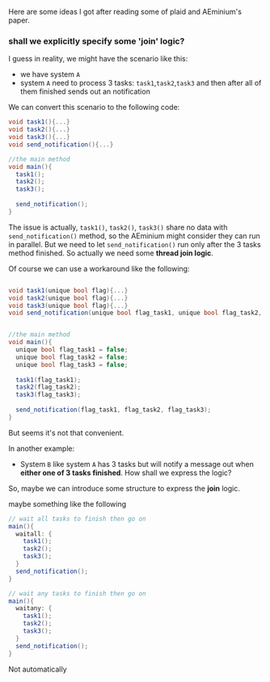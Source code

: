 Here are some ideas I got after reading some of plaid and AEminium's paper.

### shall we explicitly specify some **'join'** logic?
I guess in reality, we might have the scenario like this:
- we have system ```A```
- system ```A``` need to process 3 tasks: ```task1```,```task2```,```task3``` and then after all of them finished sends out an notification 

We can convert this scenario to the following code:
```csharp
void task1(){...}
void task2(){...}
void task3(){...}
void send_notification(){...}

//the main method
void main(){
  task1();
  task2();
  task3();
  
  send_notification();
}
```
The issue is actually, ```task1()```, ```task2()```, ```task3()``` share no data with ```send_notification()``` method, so 
the AEminium might consider they can run in parallel. But we need to let ```send_notification()``` run only after the 3 tasks method finished. So actually we need some **thread join logic**.

Of course we can use a workaround like the following:
```csharp

void task1(unique bool flag){...}
void task2(unique bool flag){...}
void task3(unique bool flag){...}
void send_notification(unique bool flag_task1, unique bool flag_task2, unique bool flag_task3){...}


//the main method
void main(){
  unique bool flag_task1 = false;
  unique bool flag_task2 = false;
  unique bool flag_task3 = false;
  
  task1(flag_task1);
  task2(flag_task2);
  task3(flag_task3);
  
  send_notification(flag_task1, flag_task2, flag_task3);
}
```
But seems it's not that convenient.

In another example:
- System ```B``` like system ```A``` has 3 tasks but will notify a message out when **either one of 3 tasks finished**. How shall we express the logic?

So, maybe we can introduce some structure to express the **join** logic.

maybe something like the following
```csharp
// wait all tasks to finish then go on
main(){
  waitall: {
    task1();
    task2();
    task3();
  }
  send_notification();
}

// wait any tasks to finish then go on
main(){
  waitany: {
    task1();
    task2();
    task3();
  }
  send_notification();
}
```
 
Not automatically
